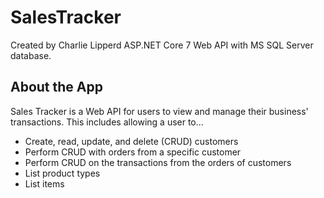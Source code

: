 # SalesTracker

Created by Charlie Lipperd ASP.NET Core 7 Web API with MS SQL Server database.

## About the App
Sales Tracker is a Web API for users to view and manage their business' transactions. This includes allowing a user to...
 - Create, read, update, and delete (CRUD) customers
 - Perform CRUD with orders from a specific customer
 - Perform CRUD on the transactions from the orders of customers
 - List product types
 - List items